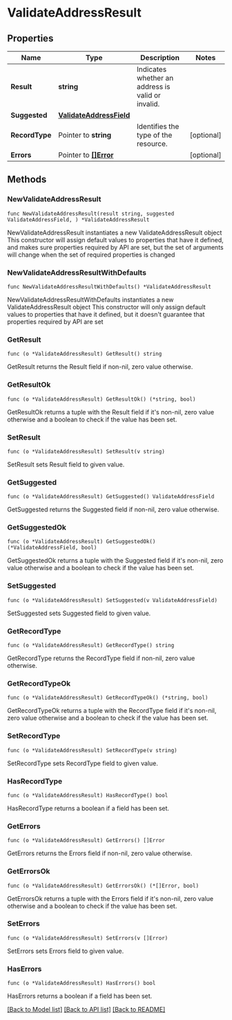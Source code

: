 # ValidateAddressResult

## Properties

Name | Type | Description | Notes
------------ | ------------- | ------------- | -------------
**Result** | **string** | Indicates whether an address is valid or invalid. | 
**Suggested** | [**ValidateAddressField**](ValidateAddressField.md) |  | 
**RecordType** | Pointer to **string** | Identifies the type of the resource. | [optional] 
**Errors** | Pointer to [**[]Error**](Error.md) |  | [optional] 

## Methods

### NewValidateAddressResult

`func NewValidateAddressResult(result string, suggested ValidateAddressField, ) *ValidateAddressResult`

NewValidateAddressResult instantiates a new ValidateAddressResult object
This constructor will assign default values to properties that have it defined,
and makes sure properties required by API are set, but the set of arguments
will change when the set of required properties is changed

### NewValidateAddressResultWithDefaults

`func NewValidateAddressResultWithDefaults() *ValidateAddressResult`

NewValidateAddressResultWithDefaults instantiates a new ValidateAddressResult object
This constructor will only assign default values to properties that have it defined,
but it doesn't guarantee that properties required by API are set

### GetResult

`func (o *ValidateAddressResult) GetResult() string`

GetResult returns the Result field if non-nil, zero value otherwise.

### GetResultOk

`func (o *ValidateAddressResult) GetResultOk() (*string, bool)`

GetResultOk returns a tuple with the Result field if it's non-nil, zero value otherwise
and a boolean to check if the value has been set.

### SetResult

`func (o *ValidateAddressResult) SetResult(v string)`

SetResult sets Result field to given value.


### GetSuggested

`func (o *ValidateAddressResult) GetSuggested() ValidateAddressField`

GetSuggested returns the Suggested field if non-nil, zero value otherwise.

### GetSuggestedOk

`func (o *ValidateAddressResult) GetSuggestedOk() (*ValidateAddressField, bool)`

GetSuggestedOk returns a tuple with the Suggested field if it's non-nil, zero value otherwise
and a boolean to check if the value has been set.

### SetSuggested

`func (o *ValidateAddressResult) SetSuggested(v ValidateAddressField)`

SetSuggested sets Suggested field to given value.


### GetRecordType

`func (o *ValidateAddressResult) GetRecordType() string`

GetRecordType returns the RecordType field if non-nil, zero value otherwise.

### GetRecordTypeOk

`func (o *ValidateAddressResult) GetRecordTypeOk() (*string, bool)`

GetRecordTypeOk returns a tuple with the RecordType field if it's non-nil, zero value otherwise
and a boolean to check if the value has been set.

### SetRecordType

`func (o *ValidateAddressResult) SetRecordType(v string)`

SetRecordType sets RecordType field to given value.

### HasRecordType

`func (o *ValidateAddressResult) HasRecordType() bool`

HasRecordType returns a boolean if a field has been set.

### GetErrors

`func (o *ValidateAddressResult) GetErrors() []Error`

GetErrors returns the Errors field if non-nil, zero value otherwise.

### GetErrorsOk

`func (o *ValidateAddressResult) GetErrorsOk() (*[]Error, bool)`

GetErrorsOk returns a tuple with the Errors field if it's non-nil, zero value otherwise
and a boolean to check if the value has been set.

### SetErrors

`func (o *ValidateAddressResult) SetErrors(v []Error)`

SetErrors sets Errors field to given value.

### HasErrors

`func (o *ValidateAddressResult) HasErrors() bool`

HasErrors returns a boolean if a field has been set.


[[Back to Model list]](../README.md#documentation-for-models) [[Back to API list]](../README.md#documentation-for-api-endpoints) [[Back to README]](../README.md)


